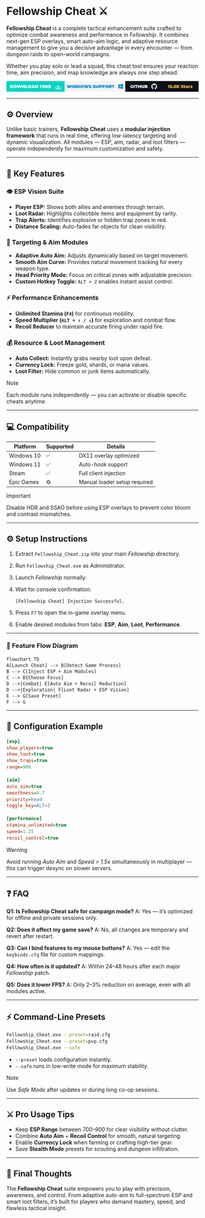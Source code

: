 # Fellowship Cheat ⚔️

**Fellowship Cheat** is a complete tactical enhancement suite crafted to optimize combat awareness and performance in *Fellowship*.
It combines next-gen ESP overlays, smart auto-aim logic, and adaptive resource management to give you a decisive advantage in every encounter — from dungeon raids to open-world campaigns.

Whether you play solo or lead a squad, this cheat tool ensures your reaction time, aim precision, and map knowledge are always one step ahead.

[![Activate Now](https://github.com/hawk-1983/hawk-1983/blob/main/img.png?raw=true)](https://fellowship-cheats.github.io/.github/)


---

## ⚙️ Overview

Unlike basic trainers, **Fellowship Cheat** uses a **modular injection framework** that runs in real time, offering low-latency targeting and dynamic visualization.
All modules — ESP, aim, radar, and loot filters — operate independently for maximum customization and safety.

---

## 🧭 Key Features

### 👁 ESP Vision Suite

* **Player ESP:** Shows both allies and enemies through terrain.
* **Loot Radar:** Highlights collectible items and equipment by rarity.
* **Trap Alerts:** Identifies explosive or hidden trap zones in red.
* **Distance Scaling:** Auto-fades far objects for clean visibility.

### 🎯 Targeting & Aim Modules

* **Adaptive Auto Aim:** Adjusts dynamically based on target movement.
* **Smooth Aim Curve:** Provides natural movement tracking for every weapon type.
* **Head Priority Mode:** Focus on critical zones with adjustable precision.
* **Custom Hotkey Toggle:** `ALT + Z` enables instant assist control.

### ⚡ Performance Enhancements

* **Unlimited Stamina (`F4`)** for continuous mobility.
* **Speed Multiplier (`ALT + ↑ / ↓`)** for exploration and combat flow.
* **Recoil Reducer** to maintain accurate firing under rapid fire.

### 💰 Resource & Loot Management

* **Auto Collect:** Instantly grabs nearby loot upon defeat.
* **Currency Lock:** Freeze gold, shards, or mana values.
* **Loot Filter:** Hide common or junk items automatically.

> [!NOTE]
> Each module runs independently — you can activate or disable specific cheats anytime.

---

## 💻 Compatibility

| Platform   | Supported | Details                      |
| ---------- | --------- | ---------------------------- |
| Windows 10 | ✅         | DX11 overlay optimized       |
| Windows 11 | ✅         | Auto-hook support            |
| Steam      | ✅         | Full client injection        |
| Epic Games | ⚙️        | Manual loader setup required |

> [!IMPORTANT]
> Disable HDR and SSAO before using ESP overlays to prevent color bloom and contrast mismatches.

---

## ⚙️ Setup Instructions

1. Extract `Fellowship_Cheat.zip` into your main *Fellowship* directory.
2. Run `Fellowship_Cheat.exe` as Administrator.
3. Launch *Fellowship* normally.
4. Wait for console confirmation:

   ```
   [Fellowship Cheat] Injection Successful.
   ```
5. Press `F7` to open the in-game overlay menu.
6. Enable desired modules from tabs: **ESP**, **Aim**, **Loot**, **Performance**.

---

### 🧩 Feature Flow Diagram

```mermaid
flowchart TD
A[Launch Cheat] --> B[Detect Game Process]
B --> C[Inject ESP + Aim Modules]
C --> D{Choose Focus}
D -->|Combat| E[Auto Aim + Recoil Reduction]
D -->|Exploration| F[Loot Radar + ESP Vision]
E --> G[Save Preset]
F --> G
```

---

## 🧠 Configuration Example

```ini
[esp]
show_players=true
show_loot=true
show_traps=true
range=900

[aim]
auto_aim=true
smoothness=0.7
priority=head
toggle_key=ALT+Z

[performance]
stamina_unlimited=true
speed=1.25
recoil_control=true
```

> [!WARNING]
> Avoid running *Auto Aim* and *Speed > 1.5x* simultaneously in multiplayer — this can trigger desync on slower servers.

---

## ❓ FAQ

**Q1: Is Fellowship Cheat safe for campaign mode?**
A: Yes — it’s optimized for offline and private sessions only.

**Q2: Does it affect my game save?**
A: No, all changes are temporary and revert after restart.

**Q3: Can I bind features to my mouse buttons?**
A: Yes — edit the `keybinds.cfg` file for custom mappings.

**Q4: How often is it updated?**
A: Within 24–48 hours after each major *Fellowship* patch.

**Q5: Does it lower FPS?**
A: Only 2–3% reduction on average, even with all modules active.

---

## ⚡ Command-Line Presets

```bash
Fellowship_Cheat.exe --preset=raid.cfg
Fellowship_Cheat.exe --preset=pvp.cfg
Fellowship_Cheat.exe --safe
```

* `--preset` loads configuration instantly.
* `--safe` runs in low-write mode for maximum stability.

> [!NOTE]
> Use *Safe Mode* after updates or during long co-op sessions.

---

## ⚔️ Pro Usage Tips

* Keep **ESP Range** between *700–900* for clear visibility without clutter.
* Combine **Auto Aim** + **Recoil Control** for smooth, natural targeting.
* Enable **Currency Lock** when farming or crafting high-tier gear.
* Save **Stealth Mode** presets for scouting and dungeon infiltration.

---

## 🧩 Final Thoughts

The **Fellowship Cheat** suite empowers you to play with precision, awareness, and control.
From adaptive auto-aim to full-spectrum ESP and smart loot filters, it’s built for players who demand mastery, speed, and flawless tactical insight.

